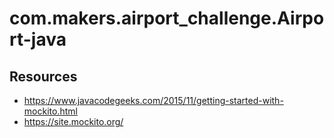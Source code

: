 # com.makers.airport_challenge.Airport-java

## Resources
* https://www.javacodegeeks.com/2015/11/getting-started-with-mockito.html
* https://site.mockito.org/